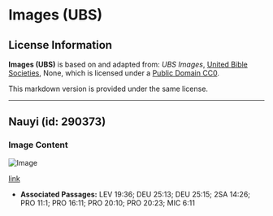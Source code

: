 # Images (UBS)

## License Information

**Images (UBS)** is based on and adapted from: _UBS Images_, [United Bible Societies](https://unitedbiblesocieties.org/), None, which is licensed under a [Public Domain CC0](https://creativecommons.org/public-domain/cc0/).

This markdown version is provided under the same license.



--------------------------------

## Nauyi (id: 290373)

### Image Content

![Image](https://cdn.aquifer.bible/aquifer-content/resources/Media/WEB-0352_weights.jpg)

[link](https://cdn.aquifer.bible/aquifer-content/resources/Media/WEB-0352_weights.jpg)

* **Associated Passages:** LEV 19:36; DEU 25:13; DEU 25:15; 2SA 14:26; PRO 11:1; PRO 16:11; PRO 20:10; PRO 20:23; MIC 6:11

